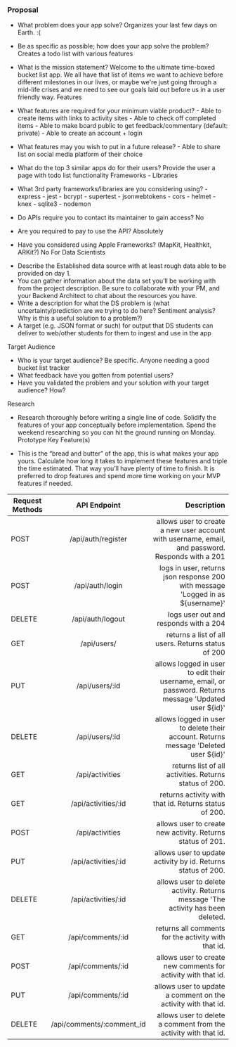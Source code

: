 ### Proposal

- What problem does your app solve?
  Organizes your last few days on Earth. :(
- Be as specific as possible; how does your app solve the problem?
  Creates a todo list with various features
- What is the mission statement?
  Welcome to the ultimate time-boxed bucket list app. We all have that list of items we want to achieve before different milestones in our lives, or maybe we're just going through a mid-life crises and we need to see our goals laid out before us in a user friendly way.
  Features

- What features are required for your minimum viable product? - Able to create items with links to activity sites - Able to check off completed items - Able to make board public to get feedback/commentary (default: private) - Able to create an account + login
- What features may you wish to put in a future release? - Able to share list on social media platform of their choice
- What do the top 3 similar apps do for their users?
  Provide the user a page with todo list functionality
  Frameworks - Libraries

- What 3rd party frameworks/libraries are you considering using? - express - jest - bcrypt - supertest - jsonwebtokens - cors - helmet - knex - sqlite3 - nodemon

- Do APIs require you to contact its maintainer to gain access?
  No
- Are you required to pay to use the API?
  Absolutely
- Have you considered using Apple Frameworks? (MapKit, Healthkit, ARKit?)
  No
  For Data Scientists

* Describe the Established data source with at least rough data able to be provided on day 1.
* You can gather information about the data set you’ll be working with from the project description. Be sure to collaborate with your PM, and your Backend Architect to chat about the resources you have.
* Write a description for what the DS problem is (what uncertainty/prediction are we trying to do here? Sentiment analysis? Why is this a useful solution to a problem?)
* A target (e.g. JSON format or such) for output that DS students can deliver to web/other students for them to ingest and use in the app

Target Audience

- Who is your target audience? Be specific.
  Anyone needing a good bucket list tracker
- What feedback have you gotten from potential users?
- Have you validated the problem and your solution with your target audience? How?

Research

- Research thoroughly before writing a single line of code. Solidify the features of your app conceptually before implementation. Spend the weekend researching so you can hit the ground running on Monday.
  Prototype Key Feature(s)

- This is the “bread and butter” of the app, this is what makes your app yours. Calculate how long it takes to implement these features and triple the time estimated. That way you’ll have plenty of time to finish. It is preferred to drop features and spend more time working on your MVP features if needed.

| Request Methods |       API Endpoint        |                                                                                             Description |
| --------------- | :-----------------------: | ------------------------------------------------------------------------------------------------------: |
| POST            |    /api/auth/register     |        allows user to create a new user account with username, email, and password. Responds with a 201 |
| POST            |      /api/auth/login      |                        logs in user, returns json response 200 with message 'Logged in as \${username}' |
| DELETE          |     /api/auth/logout      |                                                                   logs user out and responds with a 204 |
| GET             |        /api/users/        |                                                      returns a list of all users. Returns status of 200 |
| PUT             |      /api/users/:id       | allows logged in user to edit their username, email, or password. Returns message 'Updated user \${id}' |
| DELETE          |      /api/users/:id       |                    allows logged in user to delete their account. Returns message 'Deleted user \${id}' |
| GET             |      /api/activities      |                                                  returns list of all activities. Returns status of 200. |
| GET             |    /api/activities/:id    |                                                   returns activity with that id. Returns status of 200. |
| POST            |      /api/activities      |                                              allows user to create new activity. Returns status of 201. |
| PUT             |    /api/activities/:id    |                                            allows user to update activity by id. Returns status of 200. |
| DELETE          |    /api/activities/:id    |                         allows user to delete activity. Returns message 'The activity has been deleted. |
| GET             |     /api/comments/:id     |                                                     returns all comments for the activity with that id. |
| POST            |     /api/comments/:id     |                                           allows user to create new comments for activity with that id. |
| PUT             |     /api/comments/:id     |                                           allows user to update a comment on the activity with that id. |
| DELETE          | /api/comments/:comment_id |                                         allows user to delete a comment from the activity with that id. |
